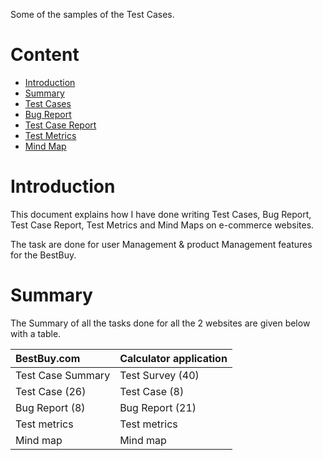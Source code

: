 Some of the samples of the Test Cases.

# Content

- [Introduction](https://github.com/Moumita2298/Manual-testing_TestCase_Bug-report_Matrics#introduction)
- [Summary](https://github.com/Moumita2298/Manual-testing_TestCase_Bug-report_Matrics#summary)
- [Test Cases](https://github.com/Moumita2298/Manual-testing_TestCase_Bug-report_Matrics#Test-Cases)
- [Bug Report](https://github.com/Moumita2298/Manual-testing_TestCase_Bug-report_Matrics#Bug-Report)
- [Test Case Report](https://github.com/Moumita2298/Manual-testing_TestCase_Bug-report_Matrics#Test-Case-Report)
- [Test Metrics](https://github.com/Moumita2298/Manual-testing_TestCase_Bug-report_Matrics#Test-Metrics)
- [Mind Map](https://github.com/Moumita2298/Manual-testing_TestCase_Bug-report_Matrics#Mind-map)



# Introduction

This document explains how I have done writing Test Cases, Bug Report, Test Case Report, Test Metrics and Mind Maps on e-commerce websites.

The task are done for user Management & product Management features for the BestBuy.

# Summary

The Summary of all the tasks done for all the 2 websites are given below with a table.

| BestBuy.com             | Calculator application |
| :---------------------- | :--------------------- |
| Test Case Summary       | Test Survey (40)       |
| Test Case (26)          | Test Case (8)          |
| Bug Report (8)          | Bug Report (21)        |
| Test metrics            | Test metrics           |
| Mind map                | Mind map               |
















